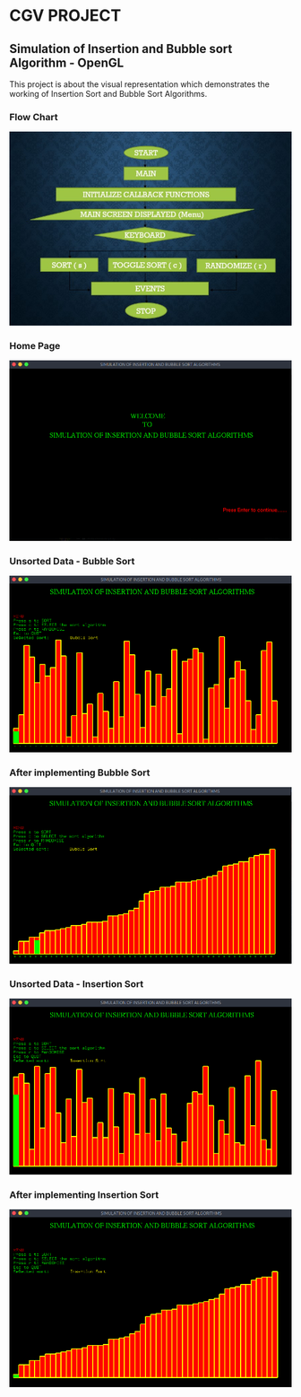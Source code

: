 # CGV PROJECT

## Simulation of Insertion and Bubble sort Algorithm - OpenGL

This project is about the visual representation which
demonstrates the working of Insertion Sort and Bubble Sort
Algorithms.

### Flow Chart

![flow chart](images/flow_control.jpg)

### Home Page

![home page](images/home_page.png)

### Unsorted Data - Bubble Sort

![bubble unsort](images/bubble_unsort.png)

### After implementing Bubble Sort

![bubble sort](images/bubble_sorted.png)

### Unsorted Data - Insertion Sort

![insertion unsort](images/insertion_unsort.png)

### After implementing Insertion Sort

![insertion sort](images/insertion_sorted.png)
